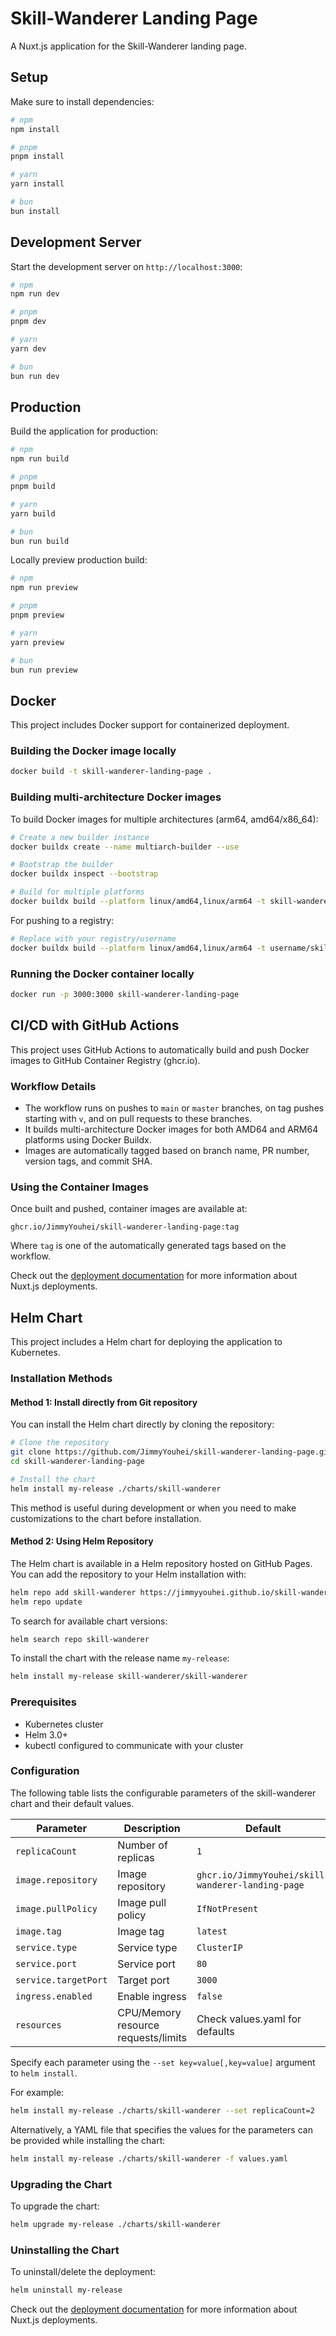 # Skill-Wanderer Landing Page

A Nuxt.js application for the Skill-Wanderer landing page.

## Setup

Make sure to install dependencies:

```bash
# npm
npm install

# pnpm
pnpm install

# yarn
yarn install

# bun
bun install
```

## Development Server

Start the development server on `http://localhost:3000`:

```bash
# npm
npm run dev

# pnpm
pnpm dev

# yarn
yarn dev

# bun
bun run dev
```

## Production

Build the application for production:

```bash
# npm
npm run build

# pnpm
pnpm build

# yarn
yarn build

# bun
bun run build
```

Locally preview production build:

```bash
# npm
npm run preview

# pnpm
pnpm preview

# yarn
yarn preview

# bun
bun run preview
```

## Docker

This project includes Docker support for containerized deployment.

### Building the Docker image locally

```bash
docker build -t skill-wanderer-landing-page .
```

### Building multi-architecture Docker images

To build Docker images for multiple architectures (arm64, amd64/x86_64):

```bash
# Create a new builder instance
docker buildx create --name multiarch-builder --use

# Bootstrap the builder
docker buildx inspect --bootstrap

# Build for multiple platforms
docker buildx build --platform linux/amd64,linux/arm64 -t skill-wanderer-landing-page --load .
```

For pushing to a registry:

```bash
# Replace with your registry/username
docker buildx build --platform linux/amd64,linux/arm64 -t username/skill-wanderer-landing-page:latest --push .
```

### Running the Docker container locally

```bash
docker run -p 3000:3000 skill-wanderer-landing-page
```

## CI/CD with GitHub Actions

This project uses GitHub Actions to automatically build and push Docker images to GitHub Container Registry (ghcr.io).

### Workflow Details

- The workflow runs on pushes to `main` or `master` branches, on tag pushes starting with `v`, and on pull requests to these branches.
- It builds multi-architecture Docker images for both AMD64 and ARM64 platforms using Docker Buildx.
- Images are automatically tagged based on branch name, PR number, version tags, and commit SHA.

### Using the Container Images

Once built and pushed, container images are available at:

```
ghcr.io/JimmyYouhei/skill-wanderer-landing-page:tag
```

Where `tag` is one of the automatically generated tags based on the workflow.

Check out the [deployment documentation](https://nuxt.com/docs/getting-started/deployment) for more information about Nuxt.js deployments.

## Helm Chart

This project includes a Helm chart for deploying the application to Kubernetes.

### Installation Methods

#### Method 1: Install directly from Git repository

You can install the Helm chart directly by cloning the repository:

```bash
# Clone the repository
git clone https://github.com/JimmyYouhei/skill-wanderer-landing-page.git
cd skill-wanderer-landing-page

# Install the chart
helm install my-release ./charts/skill-wanderer
```

This method is useful during development or when you need to make customizations to the chart before installation.

#### Method 2: Using Helm Repository

The Helm chart is available in a Helm repository hosted on GitHub Pages. You can add the repository to your Helm installation with:

```bash
helm repo add skill-wanderer https://jimmyyouhei.github.io/skill-wanderer-landing-page/
helm repo update
```

To search for available chart versions:

```bash
helm search repo skill-wanderer
```

To install the chart with the release name `my-release`:

```bash
helm install my-release skill-wanderer/skill-wanderer
```

### Prerequisites

- Kubernetes cluster
- Helm 3.0+
- kubectl configured to communicate with your cluster

### Configuration

The following table lists the configurable parameters of the skill-wanderer chart and their default values.

| Parameter                | Description             | Default                    |
| ------------------------ | ----------------------- | -------------------------- |
| `replicaCount`           | Number of replicas      | `1`                        |
| `image.repository`       | Image repository        | `ghcr.io/JimmyYouhei/skill-wanderer-landing-page` |
| `image.pullPolicy`       | Image pull policy       | `IfNotPresent`             |
| `image.tag`              | Image tag               | `latest`                   |
| `service.type`           | Service type            | `ClusterIP`                |
| `service.port`           | Service port            | `80`                       |
| `service.targetPort`     | Target port             | `3000`                     |
| `ingress.enabled`        | Enable ingress          | `false`                    |
| `resources`              | CPU/Memory resource requests/limits | Check values.yaml for defaults |

Specify each parameter using the `--set key=value[,key=value]` argument to `helm install`.

For example:

```bash
helm install my-release ./charts/skill-wanderer --set replicaCount=2
```

Alternatively, a YAML file that specifies the values for the parameters can be provided while installing the chart:

```bash
helm install my-release ./charts/skill-wanderer -f values.yaml
```

### Upgrading the Chart

To upgrade the chart:

```bash
helm upgrade my-release ./charts/skill-wanderer
```

### Uninstalling the Chart

To uninstall/delete the deployment:

```bash
helm uninstall my-release
```

Check out the [deployment documentation](https://nuxt.com/docs/getting-started/deployment) for more information about Nuxt.js deployments.
